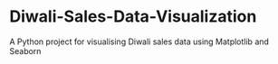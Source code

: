# Diwali-Sales-Data-Visualization
A Python project for visualising Diwali sales data using Matplotlib and Seaborn
